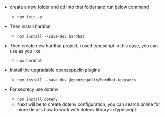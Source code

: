 - create a new folder and  cd into that folder and run below command
  - `npm init -y`
- Then install hardhat
  - `npm install --save-dev hardhat`
- Then create new hardhat project, i used typescript in this case, you can use as you like.
  - `npx hardhat`
- Install the upgradable openzeppelin plugins
  - `npm install --save-dev @openzeppelin/hardhat-upgrades`

- For secrecy use dotenv
  - `npm install dotenv`
  - Next will be to create dotenv configuration, you can search online for more details how to work with dotenv library in typescript.